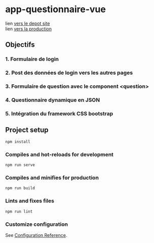 # app-questionnaire-vue

lien <a href="https://github.com/LuscapLudovic/LuscapLudovic.github.io">vers le depot site</a>
<br>
lien <a href="https://luscapludovic.github.io">vers la production</a>

## Objectifs

### 1. Formulaire de login
### 2. Post des données de login vers les autres pages
### 3. Formulaire de question avec le component \<question\>
### 4. Questionnaire dynamique en JSON
### 5. Intégration du framework CSS bootstrap

## Project setup
```
npm install
```

### Compiles and hot-reloads for development
```
npm run serve
```

### Compiles and minifies for production
```
npm run build
```

### Lints and fixes files
```
npm run lint
```

### Customize configuration
See [Configuration Reference](https://cli.vuejs.org/config/).
